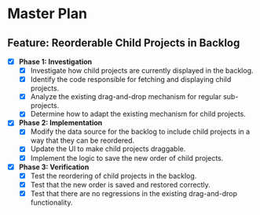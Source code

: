 # Master Plan

## Feature: Reorderable Child Projects in Backlog

- [x] **Phase 1: Investigation**
    - [x] Investigate how child projects are currently displayed in the backlog.
    - [x] Identify the code responsible for fetching and displaying child projects.
    - [x] Analyze the existing drag-and-drop mechanism for regular sub-projects.
    - [x] Determine how to adapt the existing mechanism for child projects.

- [x] **Phase 2: Implementation**
    - [x] Modify the data source for the backlog to include child projects in a way that they can be reordered.
    - [x] Update the UI to make child projects draggable.
    - [x] Implement the logic to save the new order of child projects.

- [x] **Phase 3: Verification**
    - [x] Test the reordering of child projects in the backlog.
    - [x] Test that the new order is saved and restored correctly.
    - [x] Test that there are no regressions in the existing drag-and-drop functionality.
